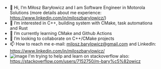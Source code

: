 - 👋 Hi, I’m Miłosz Baryłowicz and I am Software Engineer in Motorola Solutions (more details about me experience: https://www.linkedin.com/in/miloszbarylowicz/)
- 👀 I’m interested in C++, building system with CMake, task automationa and Rust
- 🌱 I’m currently learning CMake and Github Actions
- 💞️ I’m looking to collaborate on C++/CMake projects
- 📫 How to reach me e-mail: milosz.barylowicz@gmail.com and LinkedIn: https://www.linkedin.com/in/miloszbarylowicz/
- ![image](https://user-images.githubusercontent.com/117541474/209401504-228d434e-736c-49d3-8484-5f1abf07871e.png) I'm trying to help and learn on stackoverflow also: https://stackoverflow.com/users/7152750/m-bary%c5%82owicz

<!---
milosz-barylowicz/milosz-barylowicz is a ✨ special ✨ repository because its `README.md` (this file) appears on your GitHub profile.
You can click the Preview link to take a look at your changes.
--->
